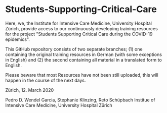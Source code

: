 # Students-Supporting-Critical-Care

Here, we, the Institute for Intensive Care Medicine, University Hospital Zürich, provide access to our continuously developing 
training resources for the project "Students Supporting Critical Care during the COVID-19 epidemics".

This GitHub repository consists of two separate branches; (1) one containing the original training resources in German (with
some exceptions in English) and (2) the second containing all material in a translated form to English.

Please beware that most Resources have not been still uploaded, this will happen in the course of the next days.



Zürich, 12. March 2020

Pedro D. Wendel Garcia, Stephanie Klinzing, Reto Schüpbach
Institue of Intensive Care Medicine, University Hospital Zürich

